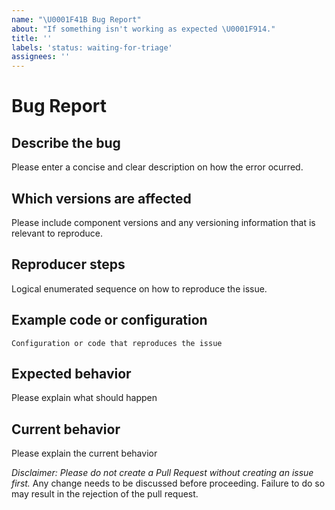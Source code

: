 ```yaml
---
name: "\U0001F41B Bug Report"
about: "If something isn't working as expected \U0001F914."
title: ''
labels: 'status: waiting-for-triage'
assignees: ''
---
```


# Bug Report

## Describe the bug

Please enter a concise and clear description on how the error ocurred.

## Which versions are affected

Please include component versions and any versioning information that is relevant
to reproduce.

## Reproducer steps

Logical enumerated sequence on how to reproduce the issue.


## Example code or configuration

```
Configuration or code that reproduces the issue
```

## Expected behavior

Please explain what should happen

## Current behavior

Please explain the current behavior

*Disclaimer: Please do not create a Pull Request without creating an issue first.*
Any change needs to be discussed before proceeding.
Failure to do so may result in the rejection of the pull request.
